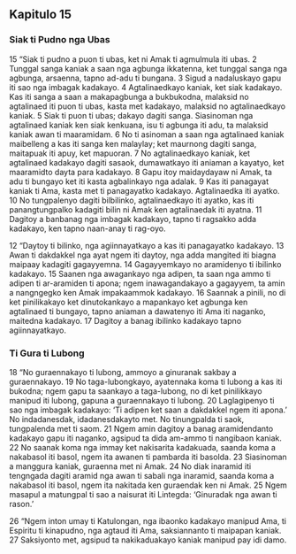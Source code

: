 Kapitulo 15
-----------

### Siak ti Pudno nga Ubas

15 “Siak ti pudno a puon ti ubas, ket ni Amak ti agmulmula iti ubas. 2 Tunggal sanga kaniak a saan nga agbunga ikkatenna, ket tunggal sanga nga agbunga, arsaenna, tapno ad-adu ti bungana. 3 Sigud a nadaluskayo gapu iti sao nga imbagak kadakayo. 4 Agtalinaedkayo kaniak, ket siak kadakayo. Kas iti sanga a saan a makapagbunga a bukbukodna, malaksid no agtalinaed iti puon ti ubas, kasta met kadakayo, malaksid no agtalinaedkayo kaniak. 5 Siak ti puon ti ubas; dakayo dagiti sanga. Siasinoman nga agtalinaed kaniak ken siak kenkuana, isu ti agbunga iti adu, ta malaksid kaniak awan ti maaramidam. 6 No ti asinoman a saan nga agtalinaed kaniak maibelleng a kas iti sanga ken malaylay; ket maurnong dagiti sanga, maitapuak iti apuy, ket mapuoran. 7 No agtalinaedkayo kaniak, ket agtalinaed kadakayo dagiti sasaok, dumawatkayo iti aniaman a kayatyo, ket maaramidto dayta para kadakayo. 8 Gapu itoy maidaydayaw ni Amak, ta adu ti bungayo ket iti kasta agbalinkayo nga adalak. 9 Kas iti panagayat kaniak ti Ama, kasta met ti panagayatko kadakayo. Agtalinaedka iti ayatko. 10 No tungpalenyo dagiti bilbilinko, agtalinaedkayo iti ayatko, kas iti panangtungpalko kadagiti bilin ni Amak ken agtalinaedak iti ayatna. 11 Dagitoy a banbanag nga imbagak kadakayo, tapno ti ragsakko adda kadakayo, ken tapno naan-anay ti rag-oyo.

12 “Daytoy ti bilinko, nga agiinnayatkayo a kas iti panagayatko kadakayo. 13 Awan ti dakdakkel nga ayat ngem iti daytoy, nga adda mangited iti biagna maipaay kadagiti gagayyemna. 14 Gagayyemkayo no aramidenyo ti ibilinko kadakayo. 15 Saanen nga awagankayo nga adipen, ta saan nga ammo ti adipen ti ar-aramiden ti apona; ngem inawagandakayo a gagayyem, ta amin a nangngegko ken Amak impakaammok kadakayo. 16 Saannak a pinili, no di ket pinilikakayo ket dinutokankayo a mapankayo ket agbunga ken agtalinaed ti bungayo, tapno aniaman a dawatenyo iti Ama iti naganko, maitedna kadakayo. 17 Dagitoy a banag ibilinko kadakayo tapno agiinnayatkayo.

### Ti Gura ti Lubong

18 “No guraennakayo ti lubong, ammoyo a ginuranak sakbay a guraennakayo. 19 No taga-lubongkayo, ayatennaka koma ti lubong a kas iti bukodna; ngem gapu ta saankayo a taga-lubong, no di ket pinilikkayo manipud iti lubong, gapuna a guraennakayo ti lubong. 20 Laglagipenyo ti sao nga imbagak kadakayo: ‘Ti adipen ket saan a dakdakkel ngem iti apona.’ No indadanesdak, idadanesdakayto met. No tinungpalda ti saok, tungpalenda met ti saom. 21 Ngem amin dagitoy a banag aramidendanto kadakayo gapu iti naganko, agsipud ta dida am-ammo ti nangibaon kaniak. 22 No saanak koma nga immay ket nakisarita kadakuada, saanda koma a nakabasol iti basol, ngem ita awanen ti pambarda iti basolda. 23 Siasinoman a manggura kaniak, guraenna met ni Amak. 24 No diak inaramid iti tengngada dagiti aramid nga awan ti sabali nga inaramid, saanda koma a nakabasol iti basol, ngem ita nakitada ken guraendak ken ni Amak. 25 Ngem masapul a matungpal ti sao a naisurat iti Lintegda: ‘Ginuradak nga awan ti rason.’

26 “Ngem inton umay ti Katulongan, nga ibaonko kadakayo manipud Ama, ti Espiritu ti kinapudno, nga agtaud iti Ama, saksiannanto ti maipapan kaniak. 27 Saksiyonto met, agsipud ta nakikaduakayo kaniak manipud pay idi damo.
